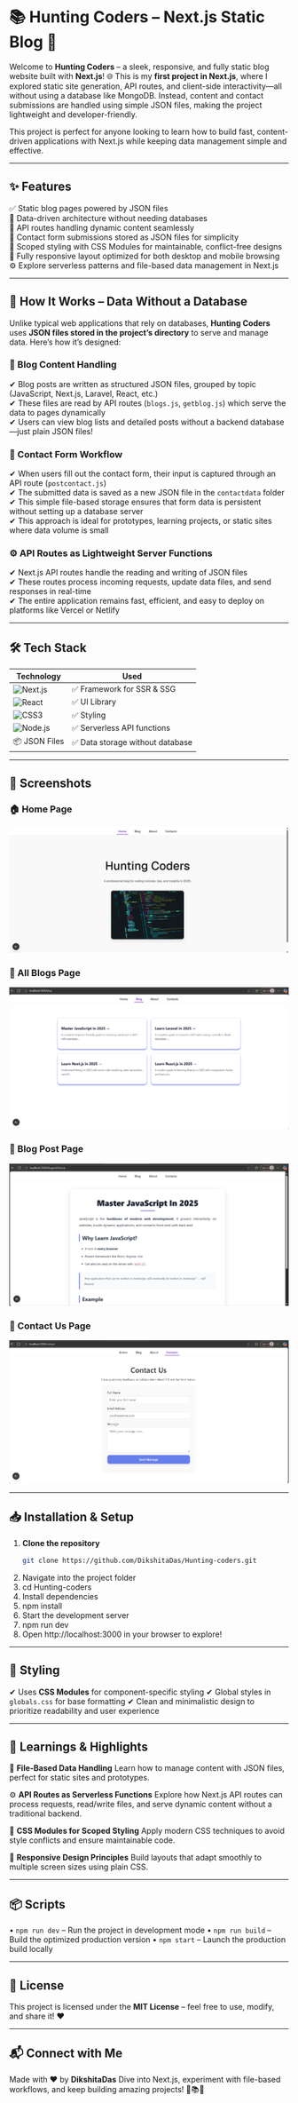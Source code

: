 # 📚 Hunting Coders – Next.js Static Blog 📖

Welcome to **Hunting Coders** – a sleek, responsive, and fully static blog website built with **Next.js**! 🌐 This is my **first project in Next.js**, where I explored static site generation, API routes, and client-side interactivity—all without using a database like MongoDB. Instead, content and contact submissions are handled using simple JSON files, making the project lightweight and developer-friendly.

This project is perfect for anyone looking to learn how to build fast, content-driven applications with Next.js while keeping data management simple and effective.

---

## ✨ Features

✅ Static blog pages powered by JSON files  
📂 Data-driven architecture without needing databases  
🧩 API routes handling dynamic content seamlessly  
💬 Contact form submissions stored as JSON files for simplicity  
🎨 Scoped styling with CSS Modules for maintainable, conflict-free designs  
📱 Fully responsive layout optimized for both desktop and mobile browsing  
⚙ Explore serverless patterns and file-based data management in Next.js

---

## 🚀 How It Works – Data Without a Database

Unlike typical web applications that rely on databases, **Hunting Coders** uses **JSON files stored in the project’s directory** to serve and manage data. Here’s how it’s designed:

### 📖 Blog Content Handling
✔ Blog posts are written as structured JSON files, grouped by topic (JavaScript, Next.js, Laravel, React, etc.)  
✔ These files are read by API routes (`blogs.js`, `getblog.js`) which serve the data to pages dynamically  
✔ Users can view blog lists and detailed posts without a backend database—just plain JSON files!

### 📩 Contact Form Workflow
✔ When users fill out the contact form, their input is captured through an API route (`postcontact.js`)  
✔ The submitted data is saved as a new JSON file in the `contactdata` folder  
✔ This simple file-based storage ensures that form data is persistent without setting up a database server  
✔ This approach is ideal for prototypes, learning projects, or static sites where data volume is small

### ⚙️ API Routes as Lightweight Server Functions
✔ Next.js API routes handle the reading and writing of JSON files  
✔ These routes process incoming requests, update data files, and send responses in real-time  
✔ The entire application remains fast, efficient, and easy to deploy on platforms like Vercel or Netlify


---

## 🛠 Tech Stack

| Technology                                                                                                   | Used                  |
| ------------------------------------------------------------------------------------------------------------ | -------------------- |
| ![Next.js](https://img.shields.io/badge/Next.js-000000?style=for-the-badge&logo=nextdotjs&logoColor=white)   | ✅ Framework for SSR & SSG |
| ![React](https://img.shields.io/badge/React-61DAFB?style=for-the-badge&logo=react&logoColor=black)           | ✅ UI Library          |
| ![CSS3](https://img.shields.io/badge/CSS3-1572B6?style=for-the-badge&logo=css3&logoColor=white)              | ✅ Styling            |
| ![Node.js](https://img.shields.io/badge/Node.js-339933?style=for-the-badge&logo=nodedotjs&logoColor=white)   | ✅ Serverless API functions |
| 📦 JSON Files                                                                                                | ✅ Data storage without database |

---
## 📸 Screenshots

### 🏠 Home Page
![Home Page](https://github.com/DikshitaDas/Hunting-coders/blob/main/screenshots/home-page.png)

### 📄 All Blogs Page
![All Blogs](https://github.com/DikshitaDas/Hunting-coders/blob/main/screenshots/all-blogs.png)

### 📖 Blog Post Page
![Blog Post](https://github.com/DikshitaDas/Hunting-coders/blob/main/screenshots/blog-post.png)

### 📩 Contact Us Page
![Contact Us](https://github.com/DikshitaDas/Hunting-coders/blob/main/screenshots/contact-us.png)

---
## 📥 Installation & Setup

1. **Clone the repository**
   ```bash
   git clone https://github.com/DikshitaDas/Hunting-coders.git
2.	Navigate into the project folder
3.	cd Hunting-coders
4.	Install dependencies
5.	npm install
6.	Start the development server
7.	npm run dev
8.	Open http://localhost:3000 in your browser to explore!
________________________________________

## 🎨 Styling

✔ Uses **CSS Modules** for component-specific styling
✔ Global styles in `globals.css` for base formatting
✔ Clean and minimalistic design to prioritize readability and user experience

---

## 📖 Learnings & Highlights

📂 **File-Based Data Handling**
Learn how to manage content with JSON files, perfect for static sites and prototypes.

⚙ **API Routes as Serverless Functions**
Explore how Next.js API routes can process requests, read/write files, and serve dynamic content without a traditional backend.

🎨 **CSS Modules for Scoped Styling**
Apply modern CSS techniques to avoid style conflicts and ensure maintainable code.

📱 **Responsive Design Principles**
Build layouts that adapt smoothly to multiple screen sizes using plain CSS.

---

## 📦 Scripts

• `npm run dev` – Run the project in development mode
• `npm run build` – Build the optimized production version
• `npm start` – Launch the production build locally

---

## 📜 License

This project is licensed under the **MIT License** – feel free to use, modify, and share it! ❤️

---

## 📬 Connect with Me

Made with ❤️ by **DikshitaDas**
Dive into Next.js, experiment with file-based workflows, and keep building amazing projects! 🚀📚✨



